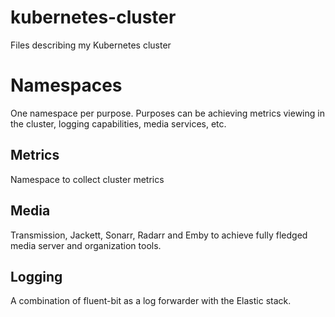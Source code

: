 # kubernetes-cluster
Files describing my Kubernetes cluster

# Namespaces
One namespace per purpose. Purposes can be achieving metrics viewing in the cluster, logging capabilities, media services, etc.

## Metrics
Namespace to collect cluster metrics

## Media
Transmission, Jackett, Sonarr, Radarr and Emby to achieve fully fledged media server and organization tools.

## Logging
A combination of fluent-bit as a log forwarder with the Elastic stack.
